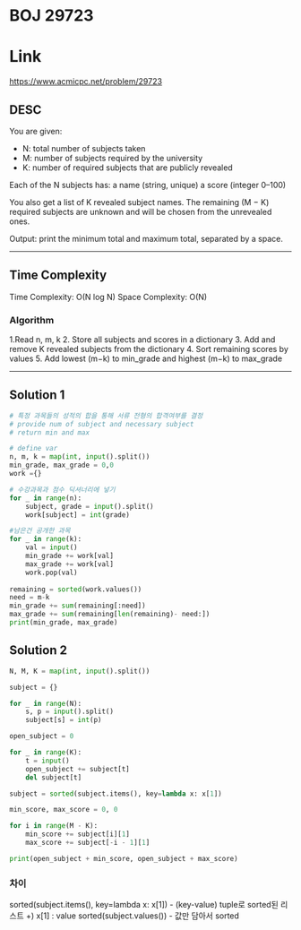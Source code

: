 # BOJ 29723

# Link
https://www.acmicpc.net/problem/29723


## DESC
You are given:

- N: total number of subjects taken
- M: number of subjects required by the university
- K: number of required subjects that are publicly revealed

Each of the N subjects has:
a name (string, unique)
a score (integer 0–100)

You also get a list of K revealed subject names.
The remaining (M − K) required subjects are unknown and will be chosen from the unrevealed ones.

Output: print the minimum total and maximum total, separated by a space.

---

## Time Complexity

Time Complexity: O(N log N)
Space Complexity: O(N)


### Algorithm
1.Read n, m, k
2. Store all subjects and scores in a dictionary
3. Add and remove K revealed subjects from the dictionary
4. Sort remaining scores by values
5. Add lowest (m−k) to min_grade and highest (m−k) to max_grade

---

## Solution 1
```python
# 특정 과목들의 성적의 합을 통해 서류 전형의 합격여부를 결정
# provide num of subject and necessary subject
# return min and max 

# define var
n, m, k = map(int, input().split())
min_grade, max_grade = 0,0
work ={}

# 수강과목과 점수 딕셔너리에 넣기
for _ in range(n):
	subject, grade = input().split()
	work[subject] = int(grade)

#남은건 공개한 과목
for _ in range(k):
	val = input()
	min_grade += work[val]
	max_grade += work[val]
	work.pop(val)
		
remaining = sorted(work.values())
need = m-k
min_grade += sum(remaining[:need])
max_grade += sum(remaining[len(remaining)- need:])
print(min_grade, max_grade)


```

## Solution 2
```python
N, M, K = map(int, input().split())

subject = {}

for _ in range(N):
    s, p = input().split()
    subject[s] = int(p)

open_subject = 0

for _ in range(K):
    t = input()
    open_subject += subject[t]
    del subject[t]

subject = sorted(subject.items(), key=lambda x: x[1])

min_score, max_score = 0, 0

for i in range(M - K):
    min_score += subject[i][1]
    max_score += subject[-i - 1][1]

print(open_subject + min_score, open_subject + max_score)
```


### 차이

sorted(subject.items(), key=lambda x: x[1]) - (key-value) tuple로 sorted된 리스트 +) x[1] : value
sorted(subject.values()) - 값만 담아서 sorted


